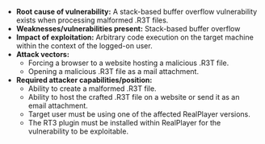- **Root cause of vulnerability:** A stack-based buffer overflow vulnerability exists when processing malformed .R3T files.
- **Weaknesses/vulnerabilities present:** Stack-based buffer overflow
- **Impact of exploitation:** Arbitrary code execution on the target machine within the context of the logged-on user.
- **Attack vectors:**
    -  Forcing a browser to a website hosting a malicious .R3T file.
    -  Opening a malicious .R3T file as a mail attachment.
- **Required attacker capabilities/position:**
    - Ability to create a malformed .R3T file.
    - Ability to host the crafted .R3T file on a website or send it as an email attachment.
    - Target user must be using one of the affected RealPlayer versions.
    - The RT3 plugin must be installed within RealPlayer for the vulnerability to be exploitable.